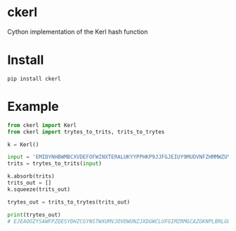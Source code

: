 # ckerl

Cython implementation of the Kerl hash function

# Install

`pip install ckerl`

# Example

```python
from ckerl import Kerl
from ckerl import trytes_to_trits, trits_to_trytes

k = Kerl()

input = 'EMIDYNHBWMBCXVDEFOFWINXTERALUKYYPPHKP9JJFGJEIUY9MUDVNFZHMMWZUYUSWAIOWEVTHNWMHANBH'
trits = trytes_to_trits(input)

k.absorb(trits)
trits_out = []
k.squeeze(trits_out)

trytes_out = trits_to_trytes(trits_out)

print(trytes_out)
# EJEAOOZYSAWFPZQESYDHZCGYNSTWXUMVJOVDWUNZJXDGWCLUFGIMZRMGCAZGKNPLBRLGUNYWKLJTYEAQX
```
